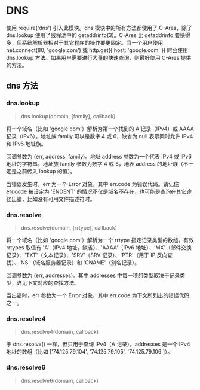 # DNS

使用 require('dns') 引入此模块。dns 模块中的所有方法都使用了 C-Ares，除了 dns.lookup 使用了线程池中的 getaddrinfo(3)。C-Ares 比 getaddrinfo 要快得多，但系统解析器相对于其它程序的操作要更固定。当一个用户使用 net.connect(80, 'google.com') 或 http.get({ host: 'google.com' }) 时会使用 dns.lookup 方法。如果用户需要进行大量的快速查询，则最好使用 C-Ares 提供的方法。

## dns 方法

### dns.lookup

> dns.lookup(domain, [family], callback)

将一个域名（比如 'google.com'）解析为第一个找到的 A 记录（IPv4）或 AAAA 记录（IPv6）。地址族 family 可以是数字 4 或 6，缺省为 null 表示同时允许 IPv4 和 IPv6 地址族。

回调参数为 (err, address, family)。地址 address 参数为一个代表 IPv4 或 IPv6 地址的字符串。地址族 family 参数为数字 4 或 6，地表 address 的地址族（不一定是之前传入 lookup 的值）。

当错误发生时，err 为一个 Error 对象，其中 err.code 为错误代码。请记住 err.code 被设定为 'ENOENT' 的情况不仅是域名不存在，也可能是查询在其它途径出错，比如没有可用文件描述符时。


### dns.resolve

> dns.resolve(domain, [rrtype], callback)

将一个域名（比如 'google.com'）解析为一个 rrtype 指定记录类型的数组。有效 rrtypes 取值有 'A'（IPv4 地址，缺省）、'AAAA'（IPv6 地址）、'MX'（邮件交换记录）、'TXT'（文本记录）、'SRV'（SRV 记录）、'PTR'（用于 IP 反向查找）、'NS'（域名服务器记录）和 'CNAME'（别名记录）。

回调参数为 (err, addresses)。其中 addresses 中每一项的类型取决于记录类型，详见下文对应的查找方法。

当出错时，err 参数为一个 Error 对象，其中 err.code 为下文所列出的错误代码之一。


### dns.resolve4

> dns.resolve4(domain, callback)

于 dns.resolve() 一样，但只用于查询 IPv4（A 记录）。addresses 是一个 IPv4 地址的数组（比如 ['74.125.79.104', '74.125.79.105', '74.125.79.106']）。


### dns.resolve6

> dns.resolve6(domain, callback)


